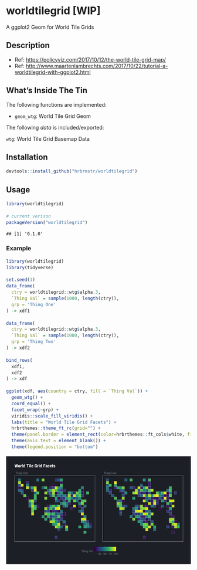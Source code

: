 
# worldtilegrid \[WIP\]

A ggplot2 Geom for World Tile Grids

## Description

  - Ref: <https://policyviz.com/2017/10/12/the-world-tile-grid-map/>
  - Ref:
    <http://www.maartenlambrechts.com/2017/10/22/tutorial-a-worldtilegrid-with-ggplot2.html>

## What’s Inside The Tin

The following functions are implemented:

  - `geom_wtg`: World Tile Grid Geom

The following *data* is included/exported:

`wtg`: World Tile Grid Basemap Data

## Installation

``` r
devtools::install_github("hrbrmstr/worldtilegrid")
```

## Usage

``` r
library(worldtilegrid)

# current verison
packageVersion("worldtilegrid")
```

    ## [1] '0.1.0'

### Example

``` r
library(worldtilegrid)
library(tidyverse)

set.seed(1)
data_frame(
  ctry = worldtilegrid::wtg$alpha.3,
  `Thing Val` = sample(1000, length(ctry)),
  grp = 'Thing One'
) -> xdf1

data_frame(
  ctry = worldtilegrid::wtg$alpha.3,
  `Thing Val` = sample(1000, length(ctry)),
  grp = 'Thing Two'
) -> xdf2

bind_rows(
  xdf1,
  xdf2
) -> xdf

ggplot(xdf, aes(country = ctry, fill = `Thing Val`)) +
  geom_wtg() +
  coord_equal() +
  facet_wrap(~grp) +
  viridis::scale_fill_viridis() +
  labs(title = "World Tile Grid Facets") +
  hrbrthemes::theme_ft_rc(grid="") +
  theme(panel.border = element_rect(color=hrbrthemes::ft_cols$white, fill="#00000000")) +
  theme(axis.text = element_blank()) +
  theme(legend.position = "bottom")
```

![](README_files/figure-gfm/unnamed-chunk-4-1.png)<!-- -->
